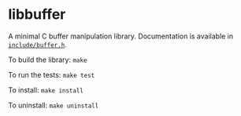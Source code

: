 # libbuffer

A minimal C buffer manipulation library. Documentation is available in [`include/buffer.h`](include/buffer.h).

To build the library: `make`

To run the tests: `make test`

To install: `make install`

To uninstall: `make uninstall`
